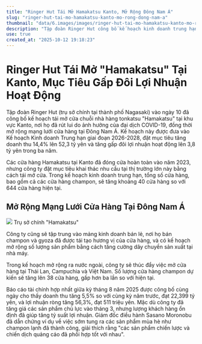 ```yaml
---
title: "Ringer Hut Tái Mở Hamakatsu Kanto, Mở Rộng Đông Nam Á"
slug: "ringer-hut-tai-mo-hamakatsu-kanto-mo-rong-dong-nam-a"
thumbnail: "data/6.images/images/ringer-hut-tai-mo-hamakatsu-kanto-mo-rong-dong-nam-a.webp"
description: "Tập đoàn Ringer Hut công bố kế hoạch kinh doanh trung hạn, tái mở chuỗi nhà hàng tonkatsu 'Hamakatsu' tại Kanto và mở rộng mạng lưới cửa hàng tại Đông Nam Á, đặt mục tiêu tăng gấp đôi lợi nhuận hoạt động."
use: true
created_at: "2025-10-12 19:18:23"
---
```


# Ringer Hut Tái Mở "Hamakatsu" Tại Kanto, Mục Tiêu Gấp Đôi Lợi Nhuận Hoạt Động

Tập đoàn Ringer Hut (trụ sở chính tại thành phố Nagasaki) vào ngày 10 đã công bố kế hoạch tái mở cửa chuỗi nhà hàng tonkatsu "Hamakatsu" tại khu vực Kanto, nơi họ đã rút lui do ảnh hưởng của đại dịch COVID-19, đồng thời mở rộng mạng lưới cửa hàng tại Đông Nam Á. Kế hoạch này được đưa vào Kế hoạch Kinh doanh Trung hạn giai đoạn 2026-2028, đặt mục tiêu tăng doanh thu 14,4% lên 52,3 tỷ yên và tăng gấp đôi lợi nhuận hoạt động lên 3,8 tỷ yên trong ba năm.

Các cửa hàng Hamakatsu tại Kanto đã đóng cửa hoàn toàn vào năm 2023, nhưng công ty đặt mục tiêu khai thác nhu cầu tại thị trường lớn này bằng cách tái mở cửa. Trong kế hoạch kinh doanh trung hạn, tổng số cửa hàng, bao gồm cả các cửa hàng champon, sẽ tăng khoảng 40 cửa hàng so với 644 cửa hàng hiện tại.

## Mở Rộng Mạng Lưới Cửa Hàng Tại Đông Nam Á

![](/images/20251012-00010009-nishinpc-000-2-view.webp)
Trụ sở chính "Hamakatsu"

Công ty cũng sẽ tập trung vào mảng kinh doanh bán lẻ, nơi họ bán champon và gyoza đã được tái tạo hương vị của cửa hàng, và có kế hoạch mở rộng số lượng sản phẩm bằng cách tăng cường dây chuyền sản xuất tại nhà máy.

Trong kế hoạch mở rộng ra nước ngoài, công ty sẽ thúc đẩy việc mở cửa hàng tại Thái Lan, Campuchia và Việt Nam. Số lượng cửa hàng champon dự kiến sẽ tăng lên 38 cửa hàng, gấp hơn ba lần so với hiện tại.

Báo cáo tài chính hợp nhất giữa kỳ tháng 8 năm 2025 được công bố cùng ngày cho thấy doanh thu tăng 5,5% so với cùng kỳ năm trước, đạt 22,399 tỷ yên, và lợi nhuận ròng tăng 56,3%, đạt 511 triệu yên. Mặc dù công ty đã tăng giá các sản phẩm chủ lực vào tháng 3, nhưng lượng khách hàng ổn định đã giúp tăng tỷ suất lợi nhuận. Giám đốc điều hành Sasano Moronobu đã dẫn chứng ví dụ về việc sớm tung ra các sản phẩm mùa hè như champon lạnh đã thành công, giải thích rằng "các sản phẩm chiến lược và chiến dịch quảng cáo đã phối hợp tốt với nhau".